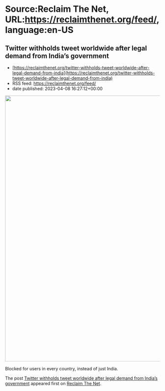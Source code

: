 # Source:Reclaim The Net, URL:https://reclaimthenet.org/feed/, language:en-US

## Twitter withholds tweet worldwide after legal demand from India’s government
 - [https://reclaimthenet.org/twitter-withholds-tweet-worldwide-after-legal-demand-from-india](https://reclaimthenet.org/twitter-withholds-tweet-worldwide-after-legal-demand-from-india)
 - RSS feed: https://reclaimthenet.org/feed/
 - date published: 2023-04-08 16:27:12+00:00

<a href="https://reclaimthenet.org/twitter-withholds-tweet-worldwide-after-legal-demand-from-india" rel="nofollow" title="Twitter withholds tweet worldwide after legal demand from India&#8217;s government"><img alt="" class="webfeedsFeaturedVisual wp-post-image" height="864" src="https://reclaimthenet.org/wp-content/uploads/2023/04/india-twitter-9293bs.jpg?ver" style="display: block; margin: auto; margin-bottom: 15px;" width="1536" /></a><p>Blocked for users in every country, instead of just India.</p>
<p>The post <a href="https://reclaimthenet.org/twitter-withholds-tweet-worldwide-after-legal-demand-from-india" rel="nofollow">Twitter withholds tweet worldwide after legal demand from India&#8217;s government</a> appeared first on <a href="https://reclaimthenet.org" rel="nofollow">Reclaim The Net</a>.</p>

